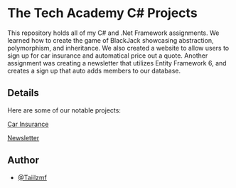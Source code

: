 
# The Tech Academy C# Projects

This repository holds all of my C# and .Net Framework assignments. 
We learned how to create the game of BlackJack showcasing abstraction, polymorphism,
and inheritance. We also created a website to allow users to sign up for car insurance 
and automatical price out a quote. Another assignment was creating a newsletter
that utilizes Entity Framework 6, and creates a sign up that auto adds members to our
database.



## Details

Here are some of our notable projects:

[Car Insurance](https://github.com/Taiilzmf/C_Sharp_Projects/tree/main/CarInsurance)

[Newsletter](https://github.com/Taiilzmf/C_Sharp_Projects/tree/main/NewsletterAppMVC)


## Author

- [@Taiilzmf](https://www.github.com/taiilzmf)

